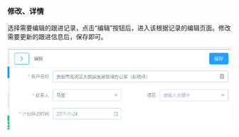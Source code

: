 ### 修改、详情

选择需要编辑的跟进记录，点击“编辑”按钮后，进入该根据记录的编辑页面。修改需要更新的跟进信息后，保存即可。

![](/assets/TIM截图20171215102953.png)

